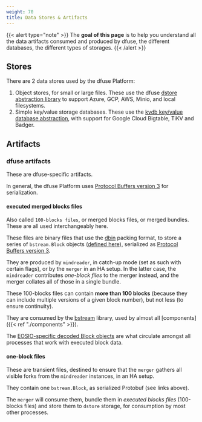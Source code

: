 ```yaml
---
weight: 70
title: Data Stores & Artifacts
---
```


{{< alert type="note" >}}
The **goal of this page** is to help you understand all the data artifacts consumed and produced by dfuse, the different databases, the different types of storages.
{{< /alert >}}



## Stores

There are 2 data stores used by the dfuse Platform:

1. Object stores, for small or large files.  These use the dfuse [dstore abstraction library](https://github.com/streamingfast/dstore) to support Azure, GCP, AWS, Minio, and local filesystems.
2. Simple key/value storage databases.  These use the [kvdb key/value database abstraction](https://github.com/streamingfast/kvdb), with support for Google Cloud Bigtable, TiKV and Badger.


## Artifacts

### dfuse artifacts

These are dfuse-specific artifacts.

In general, the dfuse Platform uses [Protocol Buffers version 3](https://developers.google.com/protocol-buffers) for serialization.


#### executed merged blocks files

Also called `100-blocks files`, or merged blocks files, or merged bundles. These are all used interchangeably here.

These files are binary files that use the [dbin](https://github.com/streamingfast/dbin) packing format, to store a series of `bstream.Block` objects ([defined here](https://github.com/streamingfast/proto/blob/develop/dfuse/bstream/v1/bstream.proto)), serialized as [Protocol Buffers version 3](https://developers.google.com/protocol-buffers).

They are produced by `mindreader`, in catch-up mode (set as such with certain flags), or by the `merger` in an HA setup.  In the latter case, the `mindreader` contributes _one-block files_ to the merger instead, and the merger collates all of those in a single bundle.

These 100-blocks files can contain **more than 100 blocks** (because they can include multiple versions of a given block number), but not less (to ensure continuity).

They are consumed by the [bstream](https://github.com/streamingfast/bstream) library, used by almost all [components]({{< ref "./components" >}}).

The [EOSIO-specific decoded Block objects](https://github.com/streamingfast/proto-eosio/blob/master/dfuse/eosio/codec/v1/codec.proto) are what circulate amongst all processes that work with executed block data.



#### one-block files

These are transient files, destined to ensure that the `merger` gathers all visible forks from the `mindreader` instances, in an HA setup.

They contain one `bstream.Block`, as serialized Protobuf (see links above).

The `merger` will consume them, bundle them in _executed blocks files_ (100-blocks files) and store them to `dstore` storage, for consumption by most other processes.
